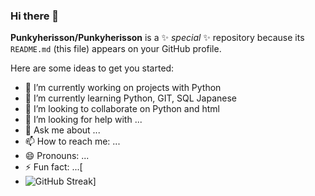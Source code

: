 ### Hi there 👋


**Punkyherisson/Punkyherisson** is a ✨ _special_ ✨ repository because its `README.md` (this file) appears on your GitHub profile.

Here are some ideas to get you started:

- 🔭 I’m currently working on projects with Python
- 🌱 I’m currently learning Python, GIT, SQL Japanese
- 👯 I’m looking to collaborate on Python and html
- 🤔 I’m looking for help with ...
- 💬 Ask me about ...
- 📫 How to reach me: ...
- 😄 Pronouns: ...
- ⚡ Fun fact: ...[
-
  ![GitHub Streak](https://streak-stats.demolab.com/?user=Punkyherisson)]

  
